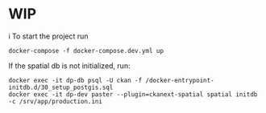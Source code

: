 # WIP

i
To start the project run
```
docker-compose -f docker-compose.dev.yml up
```

If the spatial db is not initialized, run:
```
docker exec -it dp-db psql -U ckan -f /docker-entrypoint-initdb.d/30_setup_postgis.sql
docker exec -it dp-dev paster --plugin=ckanext-spatial spatial initdb -c /srv/app/production.ini
```